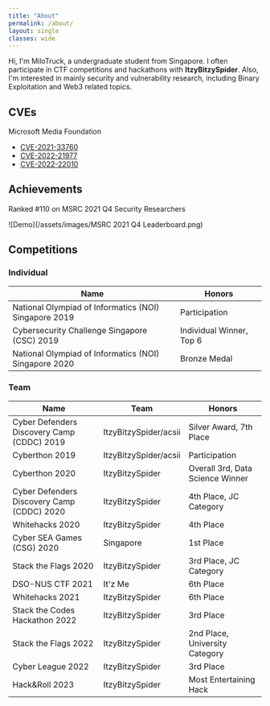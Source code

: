 ```yaml
---
title: "About"
permalink: /about/
layout: single
classes: wide
---
```


Hi, I'm MiloTruck, a undergraduate student from Singapore. I often participate in CTF competitions and hackathons with **ItzyBitzySpider**. Also, I'm interested in mainly security and vulnerability research, including Binary Exploitation and Web3 related topics.

## CVEs

Microsoft Media Foundation
* [CVE-2021-33760](/blog/CVE-2021-33760)
* [CVE-2022-21977](/blog/CVE-2022-21977)
* [CVE-2022-22010](/blog/CVE-2022-22010)

## Achievements
Ranked #110 on MSRC 2021 Q4 Security Researchers

![Demo](/assets/images/MSRC 2021 Q4 Leaderboard.png)  


## Competitions

### Individual   

| Name                                                  | Honors                   	|
|-------------------------------------------------------|--------------------------	|
| National Olympiad of Informatics (NOI) Singapore 2019 | Participation            	|
| Cybersecurity Challenge Singapore (CSC) 2019          | Individual Winner, Top 6 	|
| National Olympiad of Informatics (NOI) Singapore 2020 | Bronze Medal            	| 


### Team   

| Name                                       | Team                  | Honors                           |
|--------------------------------------------|-----------------------|----------------------------------|
| Cyber Defenders Discovery Camp (CDDC) 2019 | ItzyBitzySpider/acsii | Silver Award, 7th Place          |
| Cyberthon 2019                             | ItzyBitzySpider/acsii | Participation                    |
| Cyberthon 2020                             | ItzyBitzySpider       | Overall 3rd, Data Science Winner |
| Cyber Defenders Discovery Camp (CDDC) 2020 | ItzyBitzySpider       | 4th Place, JC Category           |
| Whitehacks 2020                            | ItzyBitzySpider       | 4th Place                        |
| Cyber SEA Games (CSG) 2020                 | Singapore             | 1st Place                        |
| Stack the Flags 2020                       | ItzyBitzySpider       | 3rd Place, JC Category           |
| DSO-NUS CTF 2021                           | It'z Me               | 6th Place                        |
| Whitehacks 2021                            | ItzyBitzySpider       | 6th Place                        |
| Stack the Codes Hackathon 2022             | ItzyBitzySpider       | 3rd Place                        |
| Stack the Flags 2022                       | ItzyBitzySpider       | 2nd Place, University Category   |
| Cyber League 2022                          | ItzyBitzySpider       | 3rd Place                        |
| Hack&Roll 2023                             | ItzyBitzySpider       | Most Entertaining Hack           |
